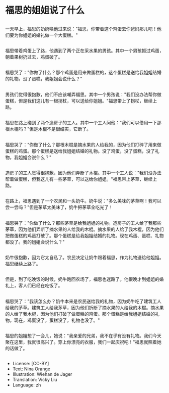 # 福思的姐姐说了什么

##
一天早上，福思的奶奶唤他过来说："福思，你带着这个鸡蛋去你爸妈那儿吧！他们要为你姐姐的婚礼做一个大蛋糕。"

##
福思带着鸡蛋上了路，他遇到了两个正在采水果的男孩。其中一个男孩抓过鸡蛋，朝着果树扔过去，鸡蛋破了。

##
福思哭了："你做了什么？那个鸡蛋是用来做蛋糕的，这个蛋糕是送给我姐姐结婚的礼物。没了蛋糕，我姐姐会说什么？"

##
男孩们觉得很抱歉，他们不应该嘲弄福思。其中一个男孩说："我们没办法帮你做蛋糕，但是我们这儿有一根拐杖，可以送给你姐姐。"福思带上了拐杖，继续上路。

##
福思在路上碰到了两个造房子的工人。其中一个工人问他："我们可以借用一下那根木棍吗？"但是木棍不是很结实，它断了。

##
福思哭了："你做了什么？那根木棍是摘水果的人给我的，因为他们打碎了用来做蛋糕的鸡蛋。那个蛋糕是送给我姐姐结婚的礼物。没了鸡蛋，没了蛋糕，没了礼物，我姐姐会说什么？"

##
造房子的工人觉得很抱歉，因为他们弄断了木棍。其中一个工人说："我们没办法帮着做蛋糕，但我这儿有一些茅草，可以送给你姐姐。"福思带上茅草，继续上路。

##
在路上，福思遇到了一个农民和一头奶牛。奶牛说："多么美味的茅草啊！我可以尝一尝吗？"但是茅草太美味了，奶牛把茅草全吃光了！

##
福思哭了："你做了什么？那些茅草是给我姐姐的礼物。造房子的工人给了我那些茅草，因为他们弄断了摘水果的人给我的木棍。摘水果的人给了我木棍，因为他们把做蛋糕的鸡蛋打破了。那个蛋糕是给我姐姐结婚的礼物。现在鸡蛋、蛋糕、礼物都没了。我的姐姐会说什么？"

##
奶牛很抱歉，因为它太自私了。农民决定让奶牛跟着福思，作为礼物送给他姐姐。福思继续上路了。

##
但是，到了吃晚饭的时候，奶牛跑回农场了，福思也迷路了。他很晚才到姐姐的婚礼上，客人们已经在吃饭了。

##
福思哭了："我该怎么办？奶牛本来是农民送给我的礼物，因为奶牛吃了建筑工人给我的茅草。建筑工人给我茅草，因为他们折断了摘水果的人给我的木棍。摘水果的人给了我木棍，因为他们打破了做蛋糕的鸡蛋。那个蛋糕是给我姐姐结婚的礼物。现在，鸡蛋没了，蛋糕没了，礼物也没了。"

##
福思的姐姐想了一会儿，她说："我亲爱的兄弟，我不在乎有没有礼物。我们今天聚在这里，我就很高兴了。穿上你漂亮的衣服，我们一起庆祝吧！"福思就照着她的话做了。

##
* License: [CC-BY]
* Text: Nina Orange
* Illustration: Wiehan de Jager
* Translation: Vicky Liu
* Language: zh
